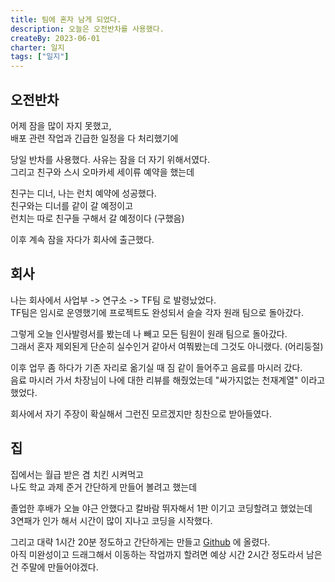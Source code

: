 ```yaml
---
title: 팀에 혼자 남게 되었다.
description: 오늘은 오전반차를 사용했다.
createBy: 2023-06-01
charter: 일지
tags: ["일지"]
---
```


## 오전반차

어제 잠을 많이 자지 못했고,  
배포 관련 작업과 긴급한 일정을 다 처리했기에

당일 반차를 사용했다. 사유는 잠을 더 자기 위해서였다.  
그리고 친구와 스시 오마카세 세이류 예약을 했는데

친구는 디너, 나는 런치 예약에 성공했다.  
친구와는 디너를 같이 갈 예정이고  
런치는 따로 친구들 구해서 갈 예정이다 (구했음)

이후 계속 잠을 자다가 회사에 출근했다.

## 회사

나는 회사에서 사업부 -> 연구소 -> TF팀 로 발령났었다.  
TF팀은 임시로 운영했기에 프로젝트도 완성되서 슬슬 각자 원래 팀으로 돌아갔다.

그렇게 오늘 인사발령서를 봤는데 나 빼고 모든 팀원이 원래 팀으로 돌아갔다.  
그래서 혼자 제외된게 단순히 실수인거 같아서 여쭤봤는데 그것도 아니랬다. (어리둥절)

이후 업무 좀 하다가 기존 자리로 옮기실 때 짐 같이 들어주고 음료를 마시러 갔다.  
음료 마시러 가서 차장님이 나에 대한 리뷰를 해줬었는데 "싸가지없는 천재계열" 이라고 했었다.

회사에서 자기 주장이 확실해서 그런진 모르겠지만 칭찬으로 받아들였다.

## 집

집에서는 월급 받은 겸 치킨 시켜먹고  
나도 학교 과제 준거 간단하게 만들어 볼려고 했는데

졸업한 후배가 오늘 야근 안했다고 칼바람 뛰자해서 1판 이기고 코딩할려고 했었는데  
3연패가 인가 해서 시간이 많이 지나고 코딩을 시작했다.

그리고 대략 1시간 20분 정도하고 간단하게는 만들고 [Github](https://minseok0917.github.io/vanilla-kanban/) 에 올렸다.  
아직 미완성이고 드래그해서 이동하는 작업까지 할려면 예상 시간 2시간 정도라서 남은건 주말에 만들어야겠다.
